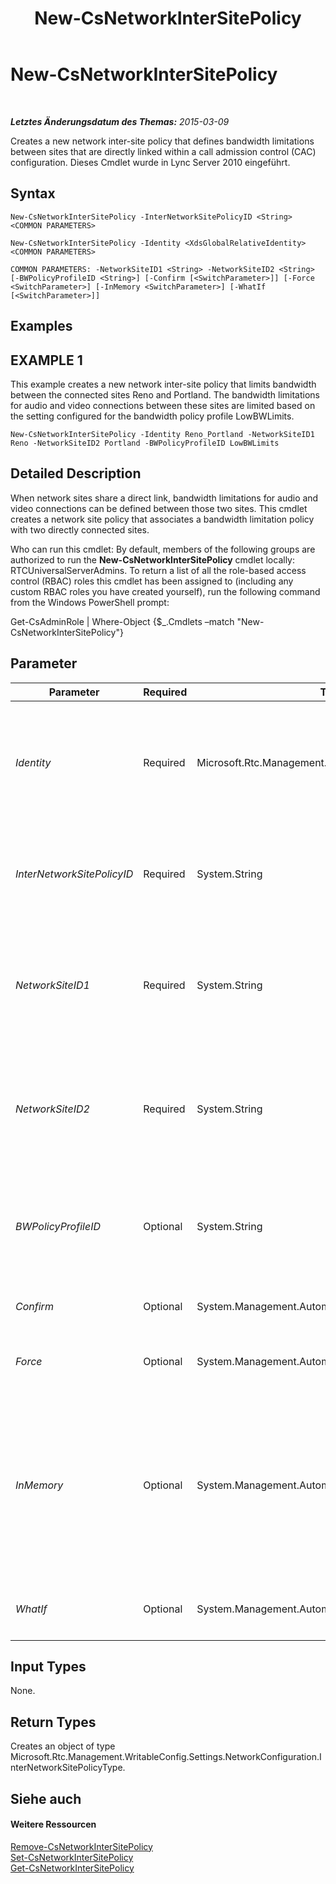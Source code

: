 ﻿---
title: New-CsNetworkInterSitePolicy
TOCTitle: New-CsNetworkInterSitePolicy
ms:assetid: e127153f-a1c3-4a31-8dd3-f08d45eca800
ms:mtpsurl: https://technet.microsoft.com/de-de/library/Gg398994(v=OCS.15)
ms:contentKeyID: 49295671
ms.date: 05/19/2016
mtps_version: v=OCS.15
ms.translationtype: HT
---

# New-CsNetworkInterSitePolicy

 

_**Letztes Änderungsdatum des Themas:** 2015-03-09_

Creates a new network inter-site policy that defines bandwidth limitations between sites that are directly linked within a call admission control (CAC) configuration. Dieses Cmdlet wurde in Lync Server 2010 eingeführt.

## Syntax

    New-CsNetworkInterSitePolicy -InterNetworkSitePolicyID <String> <COMMON PARAMETERS>

    New-CsNetworkInterSitePolicy -Identity <XdsGlobalRelativeIdentity> <COMMON PARAMETERS>

    COMMON PARAMETERS: -NetworkSiteID1 <String> -NetworkSiteID2 <String> [-BWPolicyProfileID <String>] [-Confirm [<SwitchParameter>]] [-Force <SwitchParameter>] [-InMemory <SwitchParameter>] [-WhatIf [<SwitchParameter>]]

## Examples

## EXAMPLE 1

This example creates a new network inter-site policy that limits bandwidth between the connected sites Reno and Portland. The bandwidth limitations for audio and video connections between these sites are limited based on the setting configured for the bandwidth policy profile LowBWLimits.

    New-CsNetworkInterSitePolicy -Identity Reno_Portland -NetworkSiteID1 Reno -NetworkSiteID2 Portland -BWPolicyProfileID LowBWLimits

## Detailed Description

When network sites share a direct link, bandwidth limitations for audio and video connections can be defined between those two sites. This cmdlet creates a network site policy that associates a bandwidth limitation policy with two directly connected sites.

Who can run this cmdlet: By default, members of the following groups are authorized to run the **New-CsNetworkInterSitePolicy** cmdlet locally: RTCUniversalServerAdmins. To return a list of all the role-based access control (RBAC) roles this cmdlet has been assigned to (including any custom RBAC roles you have created yourself), run the following command from the Windows PowerShell prompt:

Get-CsAdminRole | Where-Object {$\_.Cmdlets –match "New-CsNetworkInterSitePolicy"}

## Parameter


<table>
<colgroup>
<col style="width: 25%" />
<col style="width: 25%" />
<col style="width: 25%" />
<col style="width: 25%" />
</colgroup>
<thead>
<tr class="header">
<th>Parameter</th>
<th>Required</th>
<th>Type</th>
<th>Description</th>
</tr>
</thead>
<tbody>
<tr class="odd">
<td><p><em>Identity</em></p></td>
<td><p>Required</p></td>
<td><p>Microsoft.Rtc.Management.Xds.XdsGlobalRelativeIdentity</p></td>
<td><p>A unique identifier for the newly created network inter-site policy. Network inter-site policies are created only at the global scope, so this identifier does not need to specify a scope. Instead, it contains a string that is a unique name that identifies that site policy.</p></td>
</tr>
<tr class="even">
<td><p><em>InterNetworkSitePolicyID</em></p></td>
<td><p>Required</p></td>
<td><p>System.String</p></td>
<td><p>This value is the same as the Identity. You cannot specify both an Identity and an InterNetworkSitePolicyID; a value entered for one will be automatically used for both.</p></td>
</tr>
<tr class="odd">
<td><p><em>NetworkSiteID1</em></p></td>
<td><p>Required</p></td>
<td><p>System.String</p></td>
<td><p>The Identity (NetworkSiteID) of one of the two sites associated with this policy. The combination of NetworkSiteID1 and NetworkSiteID2 must be unique (for example, you can’t have two site policies defined that connect Reno and Portland).</p></td>
</tr>
<tr class="even">
<td><p><em>NetworkSiteID2</em></p></td>
<td><p>Required</p></td>
<td><p>System.String</p></td>
<td><p>The Identity (NetworkSiteID) of one of the two sites associated with this policy. The combination of NetworkSiteID1 and NetworkSiteID2 must be unique (for example, you can’t have two site policies defined that connect Reno and Portland).</p></td>
</tr>
<tr class="odd">
<td><p><em>BWPolicyProfileID</em></p></td>
<td><p>Optional</p></td>
<td><p>System.String</p></td>
<td><p>The Identity of the bandwidth policy profile that will define the limitations for this site policy. You can retrieve a list of available profiles by calling the <strong>Get-CsNetworkBandwidthPolicyProfile</strong> cmdlet.</p></td>
</tr>
<tr class="even">
<td><p><em>Confirm</em></p></td>
<td><p>Optional</p></td>
<td><p>System.Management.Automation.SwitchParameter</p></td>
<td><p>Fordert Sie vor der Ausführung des Befehls zum Bestätigen auf.</p></td>
</tr>
<tr class="odd">
<td><p><em>Force</em></p></td>
<td><p>Optional</p></td>
<td><p>System.Management.Automation.SwitchParameter</p></td>
<td><p>Suppresses any confirmation prompts that would otherwise be displayed before making changes.</p></td>
</tr>
<tr class="even">
<td><p><em>InMemory</em></p></td>
<td><p>Optional</p></td>
<td><p>System.Management.Automation.SwitchParameter</p></td>
<td><p>Erstellt einen Objektverweis ohne einen Commit für das Objekt auszuführen und die Änderungen dadurch dauerhaft zu speichern. Wenn Sie die Ausgabe des mit diesem Parameter aufgerufenen Cmdlet einer Variablen zuweisen, können Sie die Eigenschaften des Objektverweises ändern und anschließend einen Commit für diese Änderungen ausführen, indem Sie das entsprechende Cmdlet vom Typ &quot;Set-&quot; aufrufen.</p></td>
</tr>
<tr class="odd">
<td><p><em>WhatIf</em></p></td>
<td><p>Optional</p></td>
<td><p>System.Management.Automation.SwitchParameter</p></td>
<td><p>Beschreibt die Auswirkungen einer Ausführung des Befehls, ohne den Befehl tatsächlich auszuführen.</p></td>
</tr>
</tbody>
</table>


## Input Types

None.

## Return Types

Creates an object of type Microsoft.Rtc.Management.WritableConfig.Settings.NetworkConfiguration.InterNetworkSitePolicyType.

## Siehe auch

#### Weitere Ressourcen

[Remove-CsNetworkInterSitePolicy](remove-csnetworkintersitepolicy.md)  
[Set-CsNetworkInterSitePolicy](set-csnetworkintersitepolicy.md)  
[Get-CsNetworkInterSitePolicy](get-csnetworkintersitepolicy.md)

